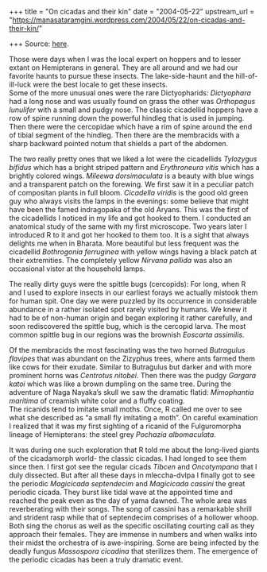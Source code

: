 +++
title = "On cicadas and their kin"
date = "2004-05-22"
upstream_url = "https://manasataramgini.wordpress.com/2004/05/22/on-cicadas-and-their-kin/"

+++
Source: [here](https://manasataramgini.wordpress.com/2004/05/22/on-cicadas-and-their-kin/).

Those were days when I was the local expert on hoppers and to lesser
extant on Hemipterans in general. They are all around and we had our
favorite haunts to pursue these insects. The lake-side-haunt and the
hill-of-ill-luck were the best locale to get these insects.  
Some of the more unusual ones were the rare Dictyopharids: *Dictyophara*
had a long nose and was usually found on grass the other was *Orthopagus
lunulifer* with a small and pudgy nose. The classic cicadellid hoppers
have a row of spine running down the powerful hindleg that is used in
jumping. Then there were the cercopidae which have a rim of spine around
the end of tibial segment of the hindleg. Then there are the membracids
with a sharp backward pointed notum that shields a part of the abdomen.

The two really pretty ones that we liked a lot were the cicadellids
*Tylozygus bifidus* which has a bright striped pattern and *Erythroneura
vitis* which has a brightly colored wings. *Mileewa dorsimaculata* is a
beauty with blue wings and a transparent patch on the forewing. We first
saw it in a peculiar patch of compositan plants in full bloom.
*Cicadella viridis* is the good old green guy who always visits the
lamps in the evenings: some believe that might have been the famed
indragopaka of the old Aryans. This was the first of the cicadellids I
noticed in my life and got hooked to them. I conducted an anatomical
study of the same with my first microscope. Two years later I introduced
R to it and got her hooked to them too. It is a sight that always
delights me when in Bharata. More beautiful but less frequent was the
cicadellid *Bothrogonia ferruginea* with yellow wings having a black
patch at their extremities. The completely yellow *Nirvana pallida* was
also an occasional vistor at the household lamps.

The really dirty guys were the spittle bugs (cercopids): For long, when
R and I used to explore insects in our earliest forays we actually
mistook them for human spit. One day we were puzzled by its occurrence
in considerable abundance in a rather isolated spot rarely visited by
humans. We knew it had to be of non-human origin and began exploring it
rather carefully, and soon rediscovered the spittle bug, which is the
cercopid larva. The most common spittle bug in our regions was the
brownish *Eoscarta assimilis*.

Of the membracids the most fascinating was the two horned *Butragulus
flavipes* that was abundant on the Zizyphus trees, where ants farmed
them like cows for their exudate. Similar to Butragulus but darker and
with more prominent horns was *Centrotus nitobei*. Then there was the
pudgy *Gargara katoi* which was like a brown dumpling on the same tree.
During the adventure of Naga Nayaka’s skull we saw the dramatic flatid:
*Mimophantia maritima* of creamish white color and a fluffy coating.  
The ricanids tend to imitate small moths. Once, R called me over to see
what she described as “a small fly imitating a moth”. On careful
examination I realized that it was my first sighting of a ricanid of the
Fulguromorpha lineage of Hemipterans: the steel grey *Pochazia
albomaculata*.

It was during one such exploration that R told me about the long-lived
giants of the cicadamorph world- the classic cicadas. I had longed to
see them since then. I first got see the regular cicads *Tibcen* and
*Oncotympana* that I duly dissected. But after all these days in
mleccha-dvIpa I finally got to see the periodic *Magicicada septendecim*
and *Magicicada cassini* the great periodic cicada. They burst like
tidal wave at the appointed time and reached the peak even as the day of
yama dawned. The whole area was reverberating with their songs. The song
of cassini has a remarkable shrill and strident rasp while that of
septendecim comprises of a hollower whoop. Both sing the chorus as well
as the specific oscillating courting call as they approach their
females. They are immense in numbers and when walks into their midst the
orchestra of is awe-inspiring. Some are being infected by the deadly
fungus *Massospora cicadina* that sterilizes them. The emergence of the
periodic cicadas has been a truly dramatic event.

